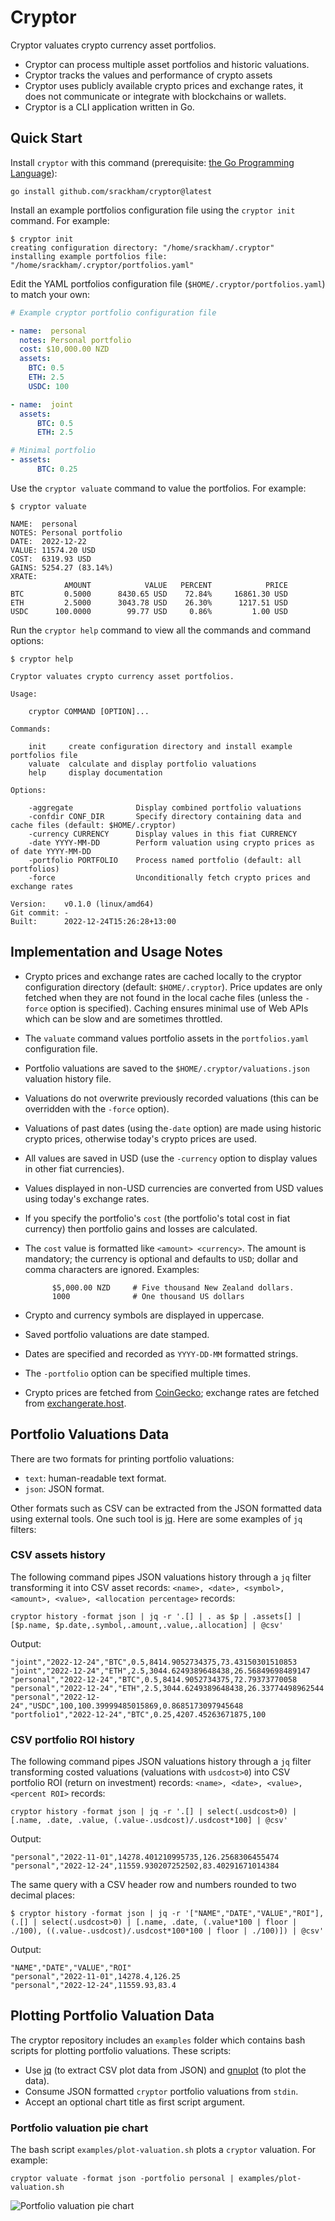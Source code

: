 # Cryptor

Cryptor valuates crypto currency asset portfolios.

- Cryptor can process multiple asset portfolios and historic valuations.
- Cryptor tracks the values and performance of crypto assets
- Cryptor uses publicly available crypto prices and exchange rates, it does not communicate or integrate with blockchains or wallets.
- Cryptor is a CLI application written in Go.

## Quick Start
Install `cryptor` with this command (prerequisite:
[the Go Programming Language](https://go.dev/doc/install)):

    go install github.com/srackham/cryptor@latest

Install an example portfolios configuration file using the `cryptor init` command. For example:

```
$ cryptor init
creating configuration directory: "/home/srackham/.cryptor"
installing example portfolios file: "/home/srackham/.cryptor/portfolios.yaml"
```

Edit the YAML portfolios configuration file (`$HOME/.cryptor/portfolios.yaml`) to match your own:

```yaml
# Example cryptor portfolio configuration file

- name:  personal
  notes: Personal portfolio
  cost: $10,000.00 NZD
  assets:
    BTC: 0.5
    ETH: 2.5
    USDC: 100

- name:  joint
  assets:
      BTC: 0.5
      ETH: 2.5

# Minimal portfolio
- assets:
      BTC: 0.25
```

Use the `cryptor valuate` command to value the portfolios. For example:

```
$ cryptor valuate

NAME:  personal
NOTES: Personal portfolio
DATE:  2022-12-22
VALUE: 11574.20 USD
COST:  6319.93 USD
GAINS: 5254.27 (83.14%)
XRATE:
            AMOUNT            VALUE   PERCENT            PRICE
BTC         0.5000      8430.65 USD    72.84%     16861.30 USD
ETH         2.5000      3043.78 USD    26.30%      1217.51 USD
USDC      100.0000        99.77 USD     0.86%         1.00 USD
```

Run the `cryptor help` command to view all the commands and command options:

```
$ cryptor help

Cryptor valuates crypto currency asset portfolios.

Usage:

    cryptor COMMAND [OPTION]...

Commands:

    init     create configuration directory and install example portfolios file
    valuate  calculate and display portfolio valuations
    help     display documentation

Options:

    -aggregate              Display combined portfolio valuations
    -confdir CONF_DIR       Specify directory containing data and cache files (default: $HOME/.cryptor)
    -currency CURRENCY      Display values in this fiat CURRENCY
    -date YYYY-MM-DD        Perform valuation using crypto prices as of date YYYY-MM-DD
    -portfolio PORTFOLIO    Process named portfolio (default: all portfolios)
    -force                  Unconditionally fetch crypto prices and exchange rates

Version:    v0.1.0 (linux/amd64)
Git commit: -
Built:      2022-12-24T15:26:28+13:00
```

## Implementation and Usage Notes
- Crypto prices and exchange rates are cached locally to the cryptor configuration directory (default: `$HOME/.cryptor`). Price updates are only fetched when they are not found in the local cache files (unless the `-force` option is specified). Caching ensures minimal use of Web APIs which can be slow and are sometimes throttled.

- The `valuate` command values portfolio assets in the `portfolios.yaml` configuration file.

- Portfolio valuations are saved to the `$HOME/.cryptor/valuations.json` valuation history file.

- Valuations do not overwrite previously recorded valuations (this can be overridden with the `-force` option).

- Valuations of past dates (using the`-date` option) are made using historic crypto prices, otherwise today's crypto prices are used.

- All values are saved in USD (use the `-currency` option to display values in other fiat currencies).

- Values displayed in non-USD currencies are converted from USD values using today's exchange rates.

- If you specify the portfolio's `cost` (the portfolio's total cost in fiat currency) then portfolio gains and losses are calculated.

- The `cost` value is formatted like `<amount> <currency>`. The amount is mandatory; the currency is optional and defaults to `USD`; dollar and comma characters are ignored. Examples:

            $5,000.00 NZD     # Five thousand New Zealand dollars.
            1000              # One thousand US dollars

- Crypto and currency symbols are displayed in uppercase.
- Saved portfolio valuations are date stamped.
- Dates are specified and recorded as `YYYY-DD-MM` formatted strings.
- The `-portfolio` option can be specified multiple times.

- Crypto prices are fetched from [CoinGecko](https://www.coingecko.com/en/api); exchange rates are fetched from [exchangerate.host](https://exchangerate.host/).


## Portfolio Valuations Data
There are two formats for printing portfolio valuations:

- `text`: human-readable text format.
- `json`: JSON format.

Other formats such as CSV can be extracted from the JSON formatted data using external tools. One such tool is [jq](https://stedolan.github.io/jq/). Here are some examples of `jq` filters:

### CSV assets history
The following command pipes JSON valuations history through a `jq` filter transforming it into CSV asset records: `<name>, <date>, <symbol>, <amount>, <value>, <allocation percentage>` records:

```
cryptor history -format json | jq -r '.[] | . as $p | .assets[] | [$p.name, $p.date,.symbol,.amount,.value,.allocation] | @csv'
```
Output:

```
"joint","2022-12-24","BTC",0.5,8414.9052734375,73.43150301510853
"joint","2022-12-24","ETH",2.5,3044.6249389648438,26.56849698489147
"personal","2022-12-24","BTC",0.5,8414.9052734375,72.79373770058
"personal","2022-12-24","ETH",2.5,3044.6249389648438,26.33774498962544
"personal","2022-12-24","USDC",100,100.39999485015869,0.8685173097945648
"portfolio1","2022-12-24","BTC",0.25,4207.45263671875,100
```

### CSV portfolio ROI history
The following command pipes JSON valuations history through a `jq` filter transforming costed valuations (valuations with `usdcost>0`) into CSV portfolio ROI (return on investment) records: `<name>, <date>, <value>, <percent ROI>` records:

```
cryptor history -format json | jq -r '.[] | select(.usdcost>0) | [.name, .date, .value, (.value-.usdcost)/.usdcost*100] | @csv'
```
Output:

```
"personal","2022-11-01",14278.401210995735,126.2568306455474
"personal","2022-12-24",11559.930207252502,83.40291671014384
```

The same query with a CSV header row and numbers rounded to two decimal places:

```
$ cryptor history -format json | jq -r '["NAME","DATE","VALUE","ROI"], (.[] | select(.usdcost>0) | [.name, .date, (.value*100 | floor | ./100), ((.value-.usdcost)/.usdcost*100*100 | floor | ./100)]) | @csv'
```
Output:

```
"NAME","DATE","VALUE","ROI"
"personal","2022-11-01",14278.4,126.25
"personal","2022-12-24",11559.93,83.4
```

## Plotting Portfolio Valuation Data
The cryptor repository includes an `examples` folder which contains bash scripts for plotting portfolio valuations. These scripts:

- Use [jq](https://stedolan.github.io/jq/) (to extract CSV plot data from JSON) and [gnuplot](http://www.gnuplot.info/) (to plot the data).
- Consume JSON formatted `cryptor` portfolio valuations from `stdin`.
- Accept an optional chart title as first script argument.

### Portfolio valuation pie chart
The bash script `examples/plot-valuation.sh` plots a `cryptor` valuation. For example:

    cryptor valuate -format json -portfolio personal | examples/plot-valuation.sh

![Portfolio valuation pie chart](valuation-plot.png)